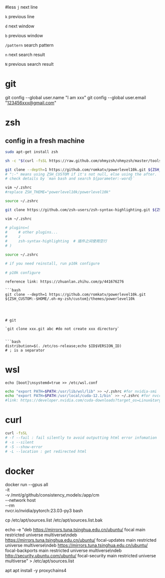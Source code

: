 #less 
`j` next line

`k` previous line

`d` next window

`b` previous window

`/pattern` search pattern

`n` next search result

`N` previous search result

# git

git config --global user.name "I am xxx"
git config --global user.email "123456xxx@gmail.com"

# zsh

## config in a fresh machine
```bash
sudo apt-get install zsh

sh -c "$(curl -fsSL https://raw.github.com/ohmyzsh/ohmyzsh/master/tools/install.sh)"

git clone --depth=1 https://github.com/romkatv/powerlevel10k.git ${ZSH_CUSTOM:-$HOME/.oh-my-zsh/custom}/themes/powerlevel10k
# ":-" means using ZSH_CUSTOM if it's not null, else using the after.
# check details by `man bash and search ${parameter:-word}`

vim ~/.zshrc
#replace ZSH_THEME="powerlevel10k/powerlevel10k"

source ~/.zshrc

git clone https://github.com/zsh-users/zsh-syntax-highlighting.git ${ZSH_CUSTOM:-~/.oh-my-zsh/custom}/plugins/zsh-syntax-highlighting 

vim ~/.zshrc

# plugins=(
#     # other plugins...
#     z
#     zsh-syntax-highlighting  # 插件之间使用空行
# )

source ~/.zshrc

# if you need reinstall, run p10k configure
    
# p10k configure
```
```
reference link: https://zhuanlan.zhihu.com/p/441676276

```bash 
git clone --depth=1 https://github.com/romkatv/powerlevel10k.git ${ZSH_CUSTOM:-$HOME/.oh-my-zsh/custom}/themes/powerlevel10k




# git

`git clone xxx.git abc #do not create xxx directory`


```bash
distribution=$(. /etc/os-release;echo $ID$VERSION_ID)
# ; is a separator

```


# wsl
`echo [boot]\nsystemd=true >> /etc/wsl.conf`

```bash
echo "export PATH=$PATH:/usr/lib/wsl/lib" >> ~/.zshrc #for nvidia-smi
echo "export PATH=$PATH:/usr/local/cuda-12.1/bin` >> ~/.zshrc #for nvcc
#link: https://developer.nvidia.com/cuda-downloads?target_os=Linux&target_arch=x86_64&Distribution=WSL-Ubuntu&target_version=2.0&target_type=deb_local
```


# curl
```bash
curl -fsSL
# -f --fail : fail silently to avoid outputting html error infomation
# -s --silent
# -S --show-error
# -L --location : get redirected html
```
# docker 

docker run --gpus all \
-it \
-v /mnt/g/github/consistency_models:/app/cm \
--network host \
--rm \
nvcr.io/nvidia/pytorch:23.03-py3 bash

cp /etc/apt/sources.list /etc/apt/sources.list.bak

echo -e "deb https://mirrors.tuna.tsinghua.edu.cn/ubuntu/ focal main restricted universe multiverse\ndeb https://mirrors.tuna.tsinghua.edu.cn/ubuntu/ focal-updates main restricted universe multiverse\ndeb https://mirrors.tuna.tsinghua.edu.cn/ubuntu/ focal-backports main restricted universe multiverse\ndeb http://security.ubuntu.com/ubuntu/ focal-security main restricted universe multiverse" > /etc/apt/sources.list

apt 
apt install -y proxychains4

